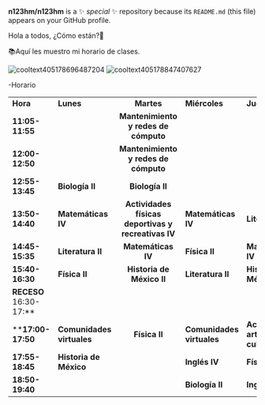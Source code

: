 **n123hm/n123hm** is a ✨ _special_ ✨ repository because its `README.md` (this file) appears on your GitHub profile.

Hola a todos, ¿Cómo están?👋

📚Aquí les muestro mi horario de clases.

![cooltext405178696487204](https://user-images.githubusercontent.com/99995848/155668780-9ffaa9df-011f-447d-8d2d-b83c9d6489a9.png)
![cooltext405178847407627](https://user-images.githubusercontent.com/99995848/155668810-bb7347f6-9bc5-48ce-ae19-4b5d098af4cb.png)

-Horario

|                        |                           |                                                     |                           |                                            |                                      |
|------------------------|---------------------------|:---------------------------------------------------:|---------------------------|--------------------------------------------|--------------------------------------|
|        **Hora**        |         **Lunes**         |                      **Martes**                     |       **Miércoles**       |                 **Jueves**                 |              **Viernes**             |
|     **11:05-11:55**    |                           |         **Mantenimiento y redes de cómputo**        |                           |                                            | **Mantenimiento y redes de cómputo** |
|     **12:00-12:50**    |                           |         **Mantenimiento y redes de cómputo**        |                           |                                            | **Mantenimiento y redes de cómputo** |
|     **12:55-13:45**    |      **Biología II**      |                   **Biología II**                   |                           |                                            |          **Matemáticas IV**          |
|     **13:50-14:40**    |     **Matemáticas IV**    | **Actividades físicas deportivas y recreativas IV** |     **Matemáticas IV**    |              **Literatura II**             |            **Biología II**           |
|     **14:45-15:35**    |     **Literatura II**     |                  **Matemáticas IV**                 |       **Física II**       |             **Matemáticas IV**             |             **Física II**            |
|     **15:40-16:30**    |       **Física II**       |              **Historia de México II**              |     **Literatura II**     |          **Historia de México II**         |             **Inglés IV**            |
| **RECESO** 16:30-17:** |                           |                                                     |                           |                                            |                                      |
|    ****17:00-17:50**   | **Comunidades virtuales** |                    **Física II**                    | **Comunidades virtuales** | **Actividades artísticas y culturales IV** |                                      |
|     **17:55-18:45**    |   **Historia de México**  |                                                     |       **Inglés IV**       |                **Física II**               |                                      |
|     **18:50-19:40**    |                           |                                                     |      **Biología II**      |                **Inglés IV**               |                                      |
